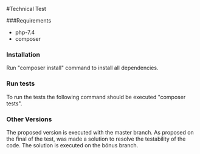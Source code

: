 #Technical Test

###Requirements
* php-7.4
* composer

### Installation
Run "composer install" command to install all dependencies.

### Run tests
To run the tests the following command should be executed "composer tests".

### Other Versions
The proposed version is executed with the master branch.
As proposed on the final of the test, was made a solution to resolve the testability of the code. The solution is executed on the bónus branch.